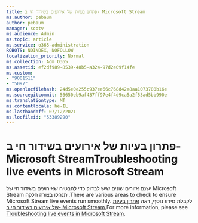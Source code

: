 ```yaml
---
title: פתרון בעיות של אירועים בשידור חי ב- Microsoft Stream
ms.author: pebaum
author: pebaum
manager: scotv
ms.audience: Admin
ms.topic: article
ms.service: o365-administration
ROBOTS: NOINDEX, NOFOLLOW
localization_priority: Normal
ms.collection: Adm_O365
ms.assetid: ef2df989-8539-48b5-a324-97d2e09f14fe
ms.custom:
- "9001511"
- "5097"
ms.openlocfilehash: 24d5e0e255c937ee66c768d42a8aa1073780b16e
ms.sourcegitcommit: 56650eb9af437ff97e4f4d9ca5a2f53ad5bb990e
ms.translationtype: MT
ms.contentlocale: he-IL
ms.lasthandoff: 07/12/2021
ms.locfileid: "53389290"
---
```

# <a name="troubleshooting-live-events-in-microsoft-stream"></a><span data-ttu-id="0e860-102">פתרון בעיות של אירועים בשידור חי ב- Microsoft Stream</span><span class="sxs-lookup"><span data-stu-id="0e860-102">Troubleshooting live events in Microsoft Stream</span></span>

<span data-ttu-id="0e860-103">ישנם אזורים שונים שיש לבדוק כדי להבטיח שאירועים בשידור חי של Microsoft Stream יתנהלו בצורה חלקה.</span><span class="sxs-lookup"><span data-stu-id="0e860-103">There are various areas to check to ensure Microsoft Stream live events run smoothly.</span></span> <span data-ttu-id="0e860-104">לקבלת מידע נוסף, ראה [פתרון בעיות של אירועים בשידור חי ב- Microsoft Stream.](/stream/live-event-troubleshooting)</span><span class="sxs-lookup"><span data-stu-id="0e860-104">For more information, please see [Troubleshooting live events in Microsoft Stream](/stream/live-event-troubleshooting).</span></span>
